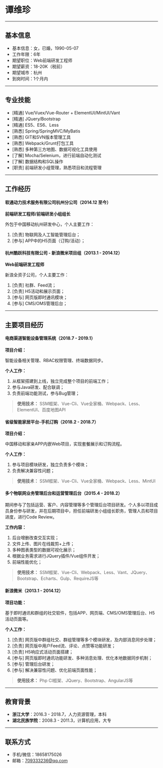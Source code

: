 # 谭维珍

---

## 基本信息

- 基本信息：女，已婚，1990-05-07
- 工作年限：6年
- 期望职位：Web前端研发工程师
- 期望薪资：18-20K（税前）
- 期望城市：杭州
- 到岗时间：1个月内

---

## 专业技能

- [精通] Vue/Vuex/Vue-Router + ElementUI/MintUI/Vant
- [精通] JQuery/Bootstrap
- [精通] ES5、ES6、Less 
- [熟悉] Spring/SpringMVC/MyBatis
- [熟悉] GIT和SVN版本管理工具
- [熟悉] Webpack/Grunt打包工具
- [熟悉] 多种第三方地图、数据可视化工具使用
- [了解] Mocha/Selenium，进行前端自动化测试
- [了解] 数据结构和SQL操作
- [职责] 前端研发小组管理，熟悉项目和流程管理

---

## 工作经历

#### 软通动力技术服务有限公司杭州分公司（2014.12 至今）

**前端研发工程师/前端研发小组组长**

外包于中国移动杭州研发中心，个人主要工作：

1. [负责] 物联网及人工智能管理后台；
2. [参与] APP中的H5页面（订购/活动）；


#### 杭州酷跃科技有限公司 - 新浪微米项目组（2013.1 - 2014.12）

**Web前端研发工程师**

新浪全资子公司，个人主要工作：

1. [负责] 社群、Feed流；
2. [负责] H5活动和展示页面；
3. [参与] 网页版即时通讯模块；
4. [参与] CMS/OMS管理后台；

---

## 主要项目经历

#### 电商渠道智能设备管理系统（2018.7 - 2019.1）

**项目介绍：**

智能设备相关管理、RBAC权限管理、终端数据同步。

**个人工作：**
1. 从框架搭建到上线，独立完成整个项目的前端工作；
2. 参与Java研发、配合联调；
3. 负责前端功能测试，参与Bug管理；

> **使用技术：**
> SSM框架、Vue-Cli、Vue全家桶、Webpack、Less、ElementUI、百度地图API

#### 省级智能家居平台-手机订购（2018.2 - 2018.7）

**项目介绍：**

中国移动和家亲APP内嵌Web项目，实现套餐展示和订购流程。

**个人工作：**
1. 参与项目模块研发，独立负责多个模块；
2. 负责解决兼容性问题；

> **使用技术：**
> SSM框架、Vue-Cli、Vue全家桶、Webpack、Less、MintUI


#### 多个物联网业务管理后台和运营管理后台（2015.4 - 2018.2）

期间参与了包括运营、客户、内容管理等多个管理后台项目研发。个人多以项目成员身份参与研发，并在后期项目中，担任前端研发小组组长职务，管理人员和项目进度，进行Code Review。

**工作内容：**

1. 后台增删改查交互实现；
2. 文件上传、图片在线裁剪+上传；
3. 多种图表类型的数据可视化展示；
4. 根据业务需求进行JQuery插件/Vue组件开发；
5. 前端性能优化；

> **使用技术：**
> SSM框架、Vue-Cli、Webpack、Less、Vant、JQuery、Bootstrap、Echarts、Gulp、RequireJS等


#### 新浪微米（2013.1 - 2014.12）

**项目功能：**

基于即时通讯和群组的社交软件，包括APP、网页端、CMS/OMS管理后台、H5活动页面等。

**个人工作：**
1. [负责] 网页版中群组社交、群组管理等多个模块研发，及内部消息同步处理；
2. [负责] 网页版中用户Feed流、评论、点赞等功能研发；
3. [负责] H5响应式活动页面搭建；
3. [参与] 网页版即时通讯功能研发、多种消息处理、优化本地数据同步机制；
4. [参与] 管理后台研发；
5. [参与] 解决兼容性问题、优化前端页面性能；

> **使用技术：**
> Php CI框架、JQuery、Bootstrap、AngularJS等

---

## 教育背景

- **浙江大学**：2016.3 - 2018.7，人力资源管理，本科
- **湖北民族学院**：2008.3 - 2011.3，计算机应用，大专

---

## 联系方式

- 手机/微信：18658175026
- 邮箱：709333236@qq.com
